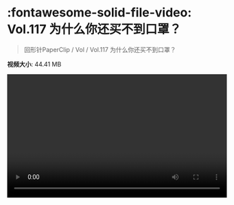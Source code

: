 # :fontawesome-solid-file-video: Vol.117 为什么你还买不到口罩？

> 回形针PaperClip / Vol / Vol.117 为什么你还买不到口罩？

**视频大小**: 44.41 MB

<video id="V-4142d124716f8cad5c76576724b8fbd3" width="512" height="288" preload="none" playsinline webkit-playsinline></video>